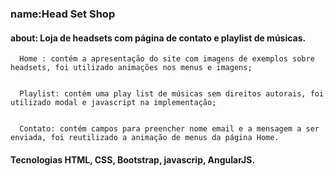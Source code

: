 ### name:Head Set Shop


#### about: Loja de headsets com página de contato e playlist de músicas.


      Home : contém a apresentação do site com imagens de exemplos sobre headsets, foi utilizado animações nos menus e imagens;
      
      
      Playlist: contém uma play list de músicas sem direitos autorais, foi utilizado modal e javascript na implementação;
      
      
      Contato: contém campos para preencher nome email e a mensagem a ser enviada, foi reutilizado a animação de menus da página Home.
      
      

#### Tecnologias HTML, CSS, Bootstrap, javascrip, AngularJS.

